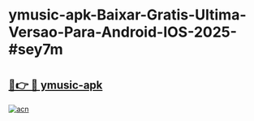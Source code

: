 # ymusic-apk-Baixar-Gratis-Ultima-Versao-Para-Android-IOS-2025-#sey7m

# <h2><a href="https://ainizakaria.my?title=ymusic-apk&ref=24M">🔗👉 🔴 ymusic-apk</a></h2>

[![acn](https://github.com/user-attachments/assets/0f9c940e-d8b0-45ae-aac7-cd30a18b3e1c)](https://ainizakaria.my?title=ymusic-apk&ref=24M)

